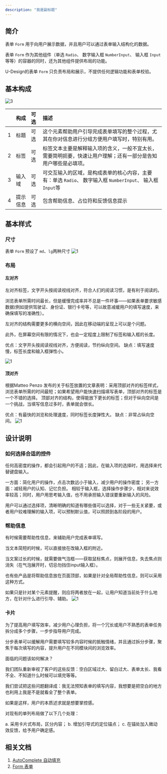 ```yaml
---
description: "我是副标题"
---
```

<!--副标题具体写法见源代码模式-->

## 简介

表单 `Form` 用于向用户展示数据，并且用户可以通过表单输入结构化的数据。

表单 `Form` 作为其他组件（单选 `Radio`、 数字输入框 `NumberInput`、 输入框 `Input`等等）的容器的同时，还为其他组件提供布局的功能。

U-Design的表单 `Form` 只负责布局和展示，不提供任何逻辑功能和表单校验。



## 基本构成

![3](../../../images/form/3.png)

|      | 构成  | 可选  |描述                            |
| :--: | :-----| :--- |:------------------------------ |
|  1   | 标题 | 可选 |这个元素帮助用户引导完成表单填写的整个过程，尤其在你对信息进行分组方便用户填写时，特别有用。  |
|  2   | 标签| 可选 |标签文本主要是解释输入项的含义，一般不宜太长，需要简明扼要，快速让用户理解；还有一部分是告知用户哪些是必填项。 |
|  3   | 输入域| 可选 |可交互输入的区域，是构成表单的核心内容，主要有：单选 `Radio`、 数字输入框 `NumberInput`、 输入框 `Input`等 |
|  4   | 提示信息| 可选 |包含帮助信息、占位符和反馈信息提示 |



## 基本样式


### 尺寸
表单 `Form` 预设了 `md`、`lg`两种尺寸
![1](../../../images/form/5.png)

### 布局

#### 左对齐
左对齐标签，文字开头按阅读视线对齐，符合人们的阅读习惯，是有利于阅读的。

浏览表单所需时间最长，但是缓慢完成率并不总是一件坏事——如果表单要求敏感数据(例如提供驾驶证、身份证、银行卡号等，可以故意减缓用户的填写速度，来确保填写的准确性）。

左对齐的结构需要更多的横向空间，因此在移动端的呈现上可以是个问题。

此外，在屏幕空间有限的情况下，也会一定程度上限制了标签和输入框的长度。

优点：文字开头按阅读视线对齐，方便阅读，节约纵向空间。
缺点：填写速度慢，标签长度和输入框弹性小。

![1](../../../images/form/5.png)

#### 顶对齐
根据Matteo Penzo 发布的关于标签放置的文章表明：采用顶部对齐的标签样式，浏览表单所需的时间最短；如果希望用户能快速扫描填写表单，顶部对齐的标签是一个不错的选择。
顶部对齐的结构，使得能放下更长的标签；但对于纵向空间是一个挑战，当填写信息过多时，表单就会很长。

优点：有最快的浏览和处理速度，同时标签长度弹性大。
缺点：非常占纵向空间。
![1](../../../images/form/6.png)





## 设计说明


### 如何选择合适的控件
任何高密度的操作，都会引起用户的不适；因此，在输入项的选择时，用选择来代替键盘输入。

一方面：简化用户的操作，点击次数远小于输入，减少用户的操作密度；
另一方面：减轻用户的认知、记忆负担。
相较于输入框，选择操作步骤少，相对来说效率较高；同时，用户用思考输入值，也不用承担输入错误要重新输入的风险。

用户可以通过选择项，清晰明确的知道有哪些值可以选择，对于一些无关紧要，或者用户较难理解的输入项，可以预制默认值，可以照顾到各阶段的用户。



### 帮助信息
有时候需要帮助性信息，来辅助用户完成表单填写。

当文本简短的时候，可以直接放在改输入框的附近。

当文案过长的时候，就需要做气泡框——获取鼠标焦点，则展开信息，失去焦点则消失（在气泡展开时，切忌勿挡住input输入框）。

也有些产品是将帮助信息放在页面顶部，如果是针对全局帮助性信息，则可以采用这种方式。

如果只是针对某个元素提醒，则应将两者放在一起，让用户知道当前处于什么地方，在针对什么进行引导、辅助。
![1](../../../images/form/4.png)



### 卡片

为了提高用户填写效率，减少用户心理负担，将一个冗长或用户不熟悉的表单任务拆分成多个步骤，一步步指导用户完成。

分步表单可以缓解用户需要填写较多内容时候的抵触情绪，并且通过拆分步骤，聚焦于每次填写的内容，提升用户在不同模块间的浏览效率。



面临的问题该如何解决？

我们团队重新审视了客户的这些反馈：空白区域过大、留白过大、表单太长、我看不全、不知道什么时候可以填完等等。

我们尝试把这些问题翻译成：我无法预知表单的填写内容，我想要是把空白的地方也利用上我是不是就看全了整个表单。

如果是这样，用户的本质述求就是想要掌控感。

对现有的单列布局做了以下几个处理：

a. 采用卡片式布局，区分内容；
b. 增加引导式的定位锚点；
c. 在锚处加入微动效反馈，给予用户确定感。




## 相关文档

1. [AutoComplete 自动填充](http://10.179.234.214:8000/component/AutoComplete/)
2. [Form 表单](http://10.179.234.214:8000/component/Form/)
